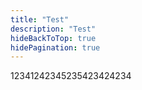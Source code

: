 ```yaml
---
title: "Test"
description: "Test"
hideBackToTop: true
hidePagination: true
---
```

12341242345235423424234
